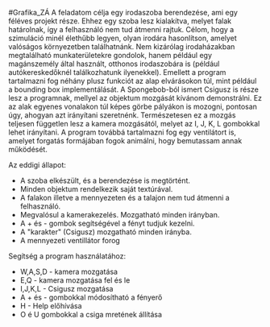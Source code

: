 #Grafika_ZÁ
A feladatom célja egy irodaszoba berendezése, ami egy féléves projekt része. Ehhez egy szoba lesz kialakítva, melyet falak határolnak, így a felhasználó nem tud átmenni rajtuk. Célom, hogy a szimuláció minél élethűbb legyen, olyan irodára hasonlítson, amelyet valóságos környezetben találhatnánk. Nem kizárólag irodaházakban megtalálható munkaterületekre gondolok, hanem például egy magánszemély által használt, otthonos irodaszobára is (például autókereskedőknél találkozhatunk ilyenekkel). Emellett a program tartalmazni fog néhány plusz funkciót az alap elvárásokon túl, mint például a bounding box implementálását. A Spongebob-ból ismert Csigusz is része lesz a programnak, mellyel az objektum mozgását kívánom demonstrálni. Ez az alak egyenes vonalakon túl képes görbe pályákon is mozogni, pontosan úgy, ahogyan azt irányítani szeretnénk. Természetesen ez a mozgás teljesen független lesz a kamera mozgásától, melyet az I, J, K, L gombokkal lehet irányítani. A program továbbá tartalmazni fog egy ventilátort is, amelyet forgatás formájában fogok animálni, hogy bemutassam annak működését.

Az eddigi állapot:
   - A szoba elkészült, és a berendezése is megtörtént.
   - Minden objektum rendelkezik saját textúrával.
   - A falakon illetve a mennyezeten és a talajon nem tud átmenni a felhasználó.
   - Megvalósul a kamerakezelés.
      Mozgatható minden irányban.
   - A + és - gombok segítségével a fényt tudjuk kezelni.
   - A "karakter" (Csigusz) mozgatható minden irányba.
   - A mennyezeti ventillátor forog

Segítség a program használatához:
   - W,A,S,D - kamera mozgatása
   - E,Q - kamera mozgatása fel és le
   - I,J,K,L - Csigusz mozgatása
   - A + és - gombokkal módosítható a fényerő
   - H - Help előhívása
   - O é U gombokkal a csiga mretének állítása
